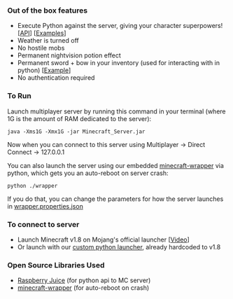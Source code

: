 ### Out of the box features

- Execute Python against the server, giving your character superpowers! [<a href='https://github.com/TeachCraft/RaspberryJuice'>API</a>] [<a href='https://github.com/TeachCraft/TeachCraft-Examples'>Examples</a>]
- Weather is turned off
- No hostile mobs
- Permanent nightvision potion effect
- Permanent sword + bow in your inventory (used for interacting with in python) [<a href='https://github.com/TeachCraft/TeachCraft-Examples/blob/master/spellcraft.py'>Example</a>]
- No authentication required

### To Run

Launch multiplayer server by running this command in your terminal (where 1G is the amount of RAM dedicated to the server):
```
java -Xms1G -Xmx1G -jar Minecraft_Server.jar
```

Now when you can connect to this server using Multiplayer -> Direct Connect -> 127.0.0.1

You can also launch the server using our embedded <a href='https://github.com/TeachCraft/minecraft-wrapper'>minecraft-wrapper</a> via python, which gets you an auto-reboot on server crash:
```
python ./wrapper
```
If you do that, you can change the parameters for how the server launches in <a href='https://github.com/TeachCraft/TeachCraft-Server/blob/master/wrapper.properties.json#L30'>wrapper.properties.json</a>

### To connect to server

- Launch Minecraft v1.8 on Mojang's official launcher [<a href='https://www.youtube.com/watch?v=6honpgnzfcI'>Video</a>]
- Or launch with our <a href='https://github.com/TeachCraft/TeachCraft-ClientLauncher'>custom python launcher</a>, already hardcoded to v1.8

### Open Source Libraries Used

- <a href='https://github.com/TeachCraft/RaspberryJuice'>Raspberry Juice</a> (for python api to MC server)
- <a href='https://github.com/TeachCraft/minecraft-wrapper'>minecraft-wrapper</a> (for auto-reboot on crash)
